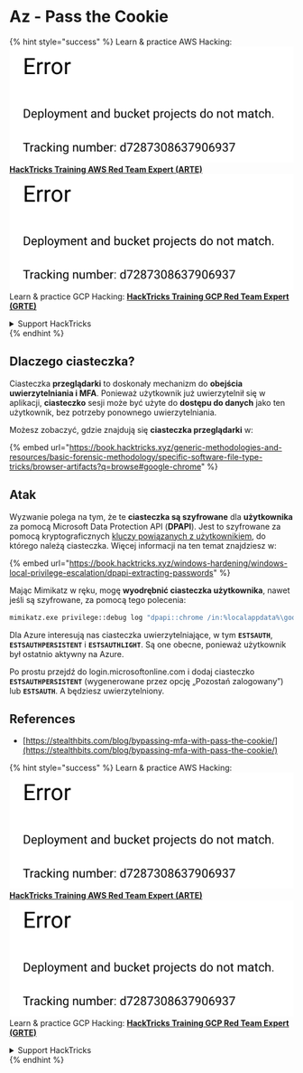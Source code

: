 # Az - Pass the Cookie

{% hint style="success" %}
Learn & practice AWS Hacking:<img src="../../../.gitbook/assets/image (1) (1).png" alt="" data-size="line">[**HackTricks Training AWS Red Team Expert (ARTE)**](https://training.hacktricks.xyz/courses/arte)<img src="../../../.gitbook/assets/image (1) (1).png" alt="" data-size="line">\
Learn & practice GCP Hacking: <img src="../../../.gitbook/assets/image (2).png" alt="" data-size="line">[**HackTricks Training GCP Red Team Expert (GRTE)**<img src="../../../.gitbook/assets/image (2).png" alt="" data-size="line">](https://training.hacktricks.xyz/courses/grte)

<details>

<summary>Support HackTricks</summary>

* Check the [**subscription plans**](https://github.com/sponsors/carlospolop)!
* **Join the** 💬 [**Discord group**](https://discord.gg/hRep4RUj7f) or the [**telegram group**](https://t.me/peass) or **follow** us on **Twitter** 🐦 [**@hacktricks\_live**](https://twitter.com/hacktricks\_live)**.**
* **Share hacking tricks by submitting PRs to the** [**HackTricks**](https://github.com/carlospolop/hacktricks) and [**HackTricks Cloud**](https://github.com/carlospolop/hacktricks-cloud) github repos.

</details>
{% endhint %}

## Dlaczego ciasteczka?

Ciasteczka **przeglądarki** to doskonały mechanizm do **obejścia uwierzytelniania i MFA**. Ponieważ użytkownik już uwierzytelnił się w aplikacji, **ciasteczko** sesji może być użyte do **dostępu do danych** jako ten użytkownik, bez potrzeby ponownego uwierzytelniania.

Możesz zobaczyć, gdzie znajdują się **ciasteczka przeglądarki** w:

{% embed url="https://book.hacktricks.xyz/generic-methodologies-and-resources/basic-forensic-methodology/specific-software-file-type-tricks/browser-artifacts?q=browse#google-chrome" %}

## Atak

Wyzwanie polega na tym, że te **ciasteczka są szyfrowane** dla **użytkownika** za pomocą Microsoft Data Protection API (**DPAPI**). Jest to szyfrowane za pomocą kryptograficznych [kluczy powiązanych z użytkownikiem](https://book.hacktricks.xyz/windows-hardening/windows-local-privilege-escalation/dpapi-extracting-passwords), do którego należą ciasteczka. Więcej informacji na ten temat znajdziesz w:

{% embed url="https://book.hacktricks.xyz/windows-hardening/windows-local-privilege-escalation/dpapi-extracting-passwords" %}

Mając Mimikatz w ręku, mogę **wyodrębnić ciasteczka użytkownika**, nawet jeśli są szyfrowane, za pomocą tego polecenia:
```bash
mimikatz.exe privilege::debug log "dpapi::chrome /in:%localappdata%\google\chrome\USERDA~1\default\cookies /unprotect" exit
```
Dla Azure interesują nas ciasteczka uwierzytelniające, w tym **`ESTSAUTH`**, **`ESTSAUTHPERSISTENT`** i **`ESTSAUTHLIGHT`**. Są one obecne, ponieważ użytkownik był ostatnio aktywny na Azure.

Po prostu przejdź do login.microsoftonline.com i dodaj ciasteczko **`ESTSAUTHPERSISTENT`** (wygenerowane przez opcję „Pozostań zalogowany”) lub **`ESTSAUTH`**. A będziesz uwierzytelniony.

## References

* [https://stealthbits.com/blog/bypassing-mfa-with-pass-the-cookie/](https://stealthbits.com/blog/bypassing-mfa-with-pass-the-cookie/)

{% hint style="success" %}
Learn & practice AWS Hacking:<img src="../../../.gitbook/assets/image (1) (1).png" alt="" data-size="line">[**HackTricks Training AWS Red Team Expert (ARTE)**](https://training.hacktricks.xyz/courses/arte)<img src="../../../.gitbook/assets/image (1) (1).png" alt="" data-size="line">\
Learn & practice GCP Hacking: <img src="../../../.gitbook/assets/image (2).png" alt="" data-size="line">[**HackTricks Training GCP Red Team Expert (GRTE)**<img src="../../../.gitbook/assets/image (2).png" alt="" data-size="line">](https://training.hacktricks.xyz/courses/grte)

<details>

<summary>Support HackTricks</summary>

* Check the [**subscription plans**](https://github.com/sponsors/carlospolop)!
* **Join the** 💬 [**Discord group**](https://discord.gg/hRep4RUj7f) or the [**telegram group**](https://t.me/peass) or **follow** us on **Twitter** 🐦 [**@hacktricks\_live**](https://twitter.com/hacktricks\_live)**.**
* **Share hacking tricks by submitting PRs to the** [**HackTricks**](https://github.com/carlospolop/hacktricks) and [**HackTricks Cloud**](https://github.com/carlospolop/hacktricks-cloud) github repos.

</details>
{% endhint %}
